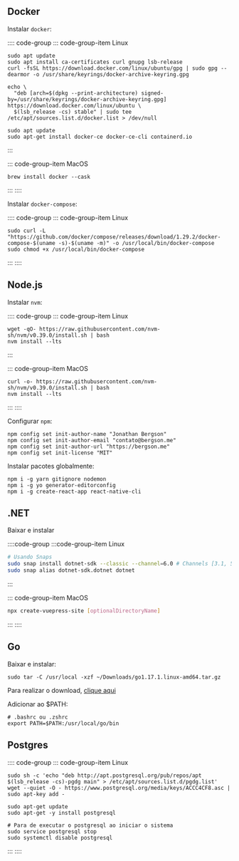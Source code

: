 ## Docker

Instalar `docker`:

:::: code-group
::: code-group-item Linux
```shell
sudo apt update
sudo apt install ca-certificates curl gnupg lsb-release
curl -fsSL https://download.docker.com/linux/ubuntu/gpg | sudo gpg --dearmor -o /usr/share/keyrings/docker-archive-keyring.gpg

echo \
  "deb [arch=$(dpkg --print-architecture) signed-by=/usr/share/keyrings/docker-archive-keyring.gpg] https://download.docker.com/linux/ubuntu \
  $(lsb_release -cs) stable" | sudo tee /etc/apt/sources.list.d/docker.list > /dev/null

sudo apt update
sudo apt-get install docker-ce docker-ce-cli containerd.io
```
:::

::: code-group-item MacOS
```shell
brew install docker --cask
```
:::
::::

Instalar `docker-compose`:

:::: code-group
::: code-group-item Linux
```shell
sudo curl -L "https://github.com/docker/compose/releases/download/1.29.2/docker-compose-$(uname -s)-$(uname -m)" -o /usr/local/bin/docker-compose
sudo chmod +x /usr/local/bin/docker-compose
```
:::
::::

## Node.js

Instalar `nvm`:

:::: code-group
::: code-group-item Linux
```shell
wget -qO- https://raw.githubusercontent.com/nvm-sh/nvm/v0.39.0/install.sh | bash
nvm install --lts
```
:::

::: code-group-item MacOS
```shell
curl -o- https://raw.githubusercontent.com/nvm-sh/nvm/v0.39.0/install.sh | bash
nvm install --lts
```
:::
::::

Configurar `npm`:

```shell
npm config set init-author-name "Jonathan Bergson"
npm config set init-author-email "contato@bergson.me"
npm config set init-author-url "https://bergson.me"
npm config set init-license "MIT"
```

Instalar pacotes globalmente:

```shell
npm i -g yarn gitignore nodemon
npm i -g yo generator-editorconfig
npm i -g create-react-app react-native-cli
```

## .NET

Baixar e instalar

::::code-group
:::code-group-item Linux
```bash
# Usando Snaps
sudo snap install dotnet-sdk --classic --channel=6.0 # Channels [3.1, 5.0, 6.0]
sudo snap alias dotnet-sdk.dotnet dotnet
```
:::

::: code-group-item MacOS
```bash
npx create-vuepress-site [optionalDirectoryName]
```
:::
::::

## Go

Baixar e instalar:

``` shell
sudo tar -C /usr/local -xzf ~/Downloads/go1.17.1.linux-amd64.tar.gz
```

Para realizar o download, [clique aqui](https://golang.org/dl)

Adicionar ao $PATH:

```shell
# .bashrc ou .zshrc
export PATH=$PATH:/usr/local/go/bin
```

## Postgres

:::: code-group
::: code-group-item Linux
```shell
sudo sh -c 'echo "deb http://apt.postgresql.org/pub/repos/apt $(lsb_release -cs)-pgdg main" > /etc/apt/sources.list.d/pgdg.list'
wget --quiet -O - https://www.postgresql.org/media/keys/ACCC4CF8.asc | sudo apt-key add -

sudo apt-get update
sudo apt-get -y install postgresql

# Para de executar o postgresql ao iniciar o sistema
sudo service postgresql stop
sudo systemctl disable postgresql
```
:::
::::
